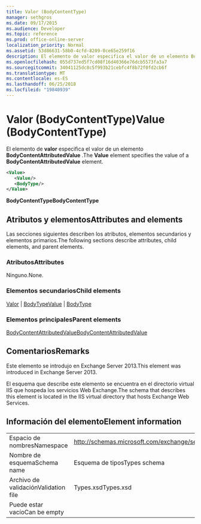 ```yaml
---
title: Valor (BodyContentType)
manager: sethgros
ms.date: 09/17/2015
ms.audience: Developer
ms.topic: reference
ms.prod: office-online-server
localization_priority: Normal
ms.assetid: 53d86631-58b0-4cfd-8209-0ce65e259f16
description: El elemento de valor especifica el valor de un elemento BodyContentAttributedValue.
ms.openlocfilehash: 055d737ed5f7cd08f16d40366e76dcb5573fa3a7
ms.sourcegitcommit: 34041125dc8c5f993b21cebfc4f8b72f0fd2cb6f
ms.translationtype: MT
ms.contentlocale: es-ES
ms.lasthandoff: 06/25/2018
ms.locfileid: "19840939"
---
```

# <a name="value-bodycontenttype"></a><span data-ttu-id="7864e-103">Valor (BodyContentType)</span><span class="sxs-lookup"><span data-stu-id="7864e-103">Value (BodyContentType)</span></span>

<span data-ttu-id="7864e-104">El elemento de **valor** especifica el valor de un elemento **BodyContentAttributedValue** .</span><span class="sxs-lookup"><span data-stu-id="7864e-104">The **Value** element specifies the value of a **BodyContentAttributedValue** element.</span></span> 
  
```XML
<Value>
   <Value/>
   <BodyType/>
</Value>
```

<span data-ttu-id="7864e-105">**BodyContentType**</span><span class="sxs-lookup"><span data-stu-id="7864e-105">**BodyContentType**</span></span>

## <a name="attributes-and-elements"></a><span data-ttu-id="7864e-106">Atributos y elementos</span><span class="sxs-lookup"><span data-stu-id="7864e-106">Attributes and elements</span></span>

<span data-ttu-id="7864e-107">Las secciones siguientes describen los atributos, elementos secundarios y elementos primarios.</span><span class="sxs-lookup"><span data-stu-id="7864e-107">The following sections describe attributes, child elements, and parent elements.</span></span>
  
### <a name="attributes"></a><span data-ttu-id="7864e-108">Atributos</span><span class="sxs-lookup"><span data-stu-id="7864e-108">Attributes</span></span>

<span data-ttu-id="7864e-109">Ninguno.</span><span class="sxs-lookup"><span data-stu-id="7864e-109">None.</span></span>
  
### <a name="child-elements"></a><span data-ttu-id="7864e-110">Elementos secundarios</span><span class="sxs-lookup"><span data-stu-id="7864e-110">Child elements</span></span>

<span data-ttu-id="7864e-111">[Valor](value.md) | [BodyType](bodytype.md)</span><span class="sxs-lookup"><span data-stu-id="7864e-111">[Value](value.md) | [BodyType](bodytype.md)</span></span>
  
### <a name="parent-elements"></a><span data-ttu-id="7864e-112">Elementos principales</span><span class="sxs-lookup"><span data-stu-id="7864e-112">Parent elements</span></span>

[<span data-ttu-id="7864e-113">BodyContentAttributedValue</span><span class="sxs-lookup"><span data-stu-id="7864e-113">BodyContentAttributedValue</span></span>](bodycontentattributedvalue.md)
  
## <a name="remarks"></a><span data-ttu-id="7864e-114">Comentarios</span><span class="sxs-lookup"><span data-stu-id="7864e-114">Remarks</span></span>

<span data-ttu-id="7864e-115">Este elemento se introdujo en Exchange Server 2013.</span><span class="sxs-lookup"><span data-stu-id="7864e-115">This element was introduced in Exchange Server 2013.</span></span>
  
<span data-ttu-id="7864e-116">El esquema que describe este elemento se encuentra en el directorio virtual IIS que hospeda los servicios Web Exchange.</span><span class="sxs-lookup"><span data-stu-id="7864e-116">The schema that describes this element is located in the IIS virtual directory that hosts Exchange Web Services.</span></span>
  
## <a name="element-information"></a><span data-ttu-id="7864e-117">Información del elemento</span><span class="sxs-lookup"><span data-stu-id="7864e-117">Element information</span></span>

|||
|:-----|:-----|
|<span data-ttu-id="7864e-118">Espacio de nombres</span><span class="sxs-lookup"><span data-stu-id="7864e-118">Namespace</span></span>  <br/> |http://schemas.microsoft.com/exchange/services/2006/types  <br/> |
|<span data-ttu-id="7864e-119">Nombre de esquema</span><span class="sxs-lookup"><span data-stu-id="7864e-119">Schema name</span></span>  <br/> |<span data-ttu-id="7864e-120">Esquema de tipos</span><span class="sxs-lookup"><span data-stu-id="7864e-120">Types schema</span></span>  <br/> |
|<span data-ttu-id="7864e-121">Archivo de validación</span><span class="sxs-lookup"><span data-stu-id="7864e-121">Validation file</span></span>  <br/> |<span data-ttu-id="7864e-122">Types.xsd</span><span class="sxs-lookup"><span data-stu-id="7864e-122">Types.xsd</span></span>  <br/> |
|<span data-ttu-id="7864e-123">Puede estar vacío</span><span class="sxs-lookup"><span data-stu-id="7864e-123">Can be empty</span></span>  <br/> ||
   

